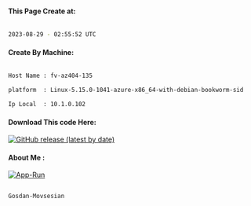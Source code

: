 
   
#### This Page Create at:

```bash

2023-08-29 - 02:55:52 UTC

```

#### Create By Machine:

```bash

Host Name : fv-az404-135

platform  : Linux-5.15.0-1041-azure-x86_64-with-debian-bookworm-sid

Ip Local  : 10.1.0.102

```
#### Download This code Here:

[![GitHub release (latest by date)](https://img.shields.io/github/v/release/Gosdan-Movsesian/Gosdan?style=for-the-badge&label=Download)](https://github.com/Gosdan-Movsesian/Gosdan/releases) 

</p> 

#### About Me :

[![App-Run](https://github.com/Gosdan-Movsesian/Gosdan/actions/workflows/App-Run.yml/badge.svg)](https://github.com/Gosdan-Movsesian/Gosdan/actions/workflows/App-Run.yml)

```bash

Gosdan-Movsesian

```

